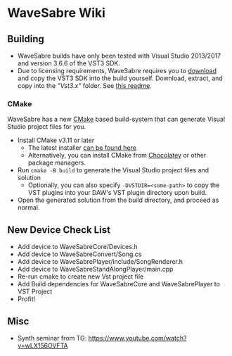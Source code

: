 # WaveSabre Wiki

## Building

- WaveSabre builds have only been tested with Visual Studio 2013/2017 and version 3.6.6 of the VST3 SDK.
- Due to licensing requirements, WaveSabre requires you to [download](https://www.steinberg.net/sdk_downloads/vstsdk366_27_06_2016_build_61.zip) and copy the VST3 SDK into the build yourself. Download, extract, and copy into the *"Vst3.x"* folder. See [this readme](https://github.com/logicomacorp/WaveSabre/blob/master/Vst3.x/README).

### CMake

WaveSabre has a new [CMake](https://cmake.org/) based build-system that can generate Visual Studio project files for you.

- Install CMake v3.11 or later
  - The latest installer [can be found here](https://cmake.org/download/#latestbinary)
  - Alternatively, you can install CMake from [Chocolatey](https://chocolatey.org/) or other package managers.
- Run `cmake -B build` to generate the Visual Studio project files and solution
  - Optionally, you can also specify `-DVSTDIR=<some-path>` to copy the VST plugins into your DAW's VST plugin directory upon build.
- Open the generated solution from the build directory, and proceed as normal.

## New Device Check List

- Add device to WaveSabreCore/Devices.h
- Add device to WaveSabreConvert/Song.cs
- Add device to WaveSabrePlayer/include/SongRenderer.h
- Add device to WaveSabreStandAlongPlayer/main.cpp
- Re-run cmake to create new Vst project file
- Add Build dependencies for WaveSabreCore and WaveSabrePlayer to VST Project
- Profit!


## Misc
- Synth seminar from TG: https://www.youtube.com/watch?v=wLX156OVFTA
